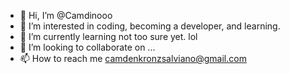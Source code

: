 - 👋 Hi, I’m @Camdinooo
- 👀 I’m interested in coding, becoming a developer, and learning.
- 🌱 I’m currently learning not too sure yet. lol
- 💞️ I’m looking to collaborate on ...
- 📫 How to reach me camdenkronzsalviano@gmail.com

<!---
Camdinooo/Camdinooo is a ✨ special ✨ repository because its `README.md` (this file) appears on your GitHub profile.
You can click the Preview link to take a look at your changes.
--->
